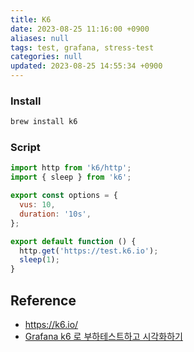 ```yaml
---
title: K6
date: 2023-08-25 11:16:00 +0900
aliases: null
tags: test, grafana, stress-test
categories: null
updated: 2023-08-25 14:55:34 +0900
---
```


### Install

```bash
brew install k6
```

### Script

```js
import http from 'k6/http';
import { sleep } from 'k6';

export const options = {
  vus: 10,
  duration: '10s',
};

export default function () {
  http.get('https://test.k6.io');
  sleep(1);
}
```

## Reference

- https://k6.io/
- [Grafana k6 로 부하테스트하고 시각화하기](https://velog.io/@heka1024/Grafana-k6%EC%9C%BC%EB%A1%9C-%EB%B6%80%ED%95%98-%ED%85%8C%EC%8A%A4%ED%8A%B8%ED%95%98%EA%B8%B0)
